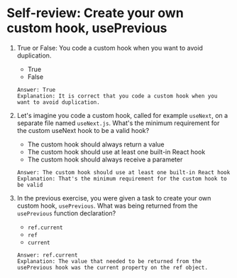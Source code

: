# Self-review: Create your own custom hook, usePrevious

1. True or False: You code a custom hook when you want to avoid duplication.
    - True
    - False
    ```
    Answer: True
    Explanation: It is correct that you code a custom hook when you want to avoid duplication.
    ```

2. Let's imagine you code a custom hook, called for example `useNext`, on a separate file named `useNext.js`. What's the minimum requirement for the custom useNext hook to be a valid hook?
    - The custom hook should always return a value
    - The custom hook should use at least one built-in React hook
    - The custom hook should always receive a parameter
    ```
    Answer: The custom hook should use at least one built-in React hook
    Explanation: That's the minimum requirement for the custom hook to be valid
    ```

3. In the previous exercise, you were given a task to create your own custom hook, `usePrevious`. What was being returned from the `usePrevious` function declaration?
    - `ref.current`
    - `ref`
    - `current`
    ```
    Answer: ref.current
    Explanation: The value that needed to be returned from the usePrevious hook was the current property on the ref object.
    ```